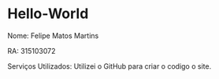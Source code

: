 # Hello-World

Nome: Felipe Matos Martins

RA: 315103072

Serviços Utilizados: Utilizei o GitHub para criar o codigo o site.
